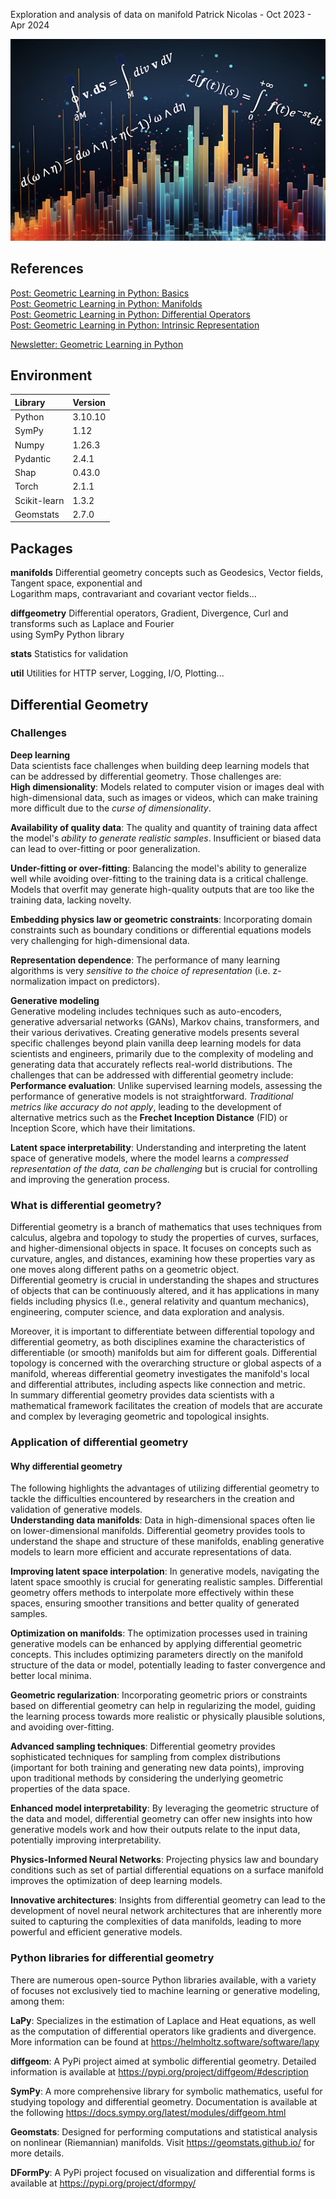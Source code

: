 Exploration and analysis of data on manifold
Patrick Nicolas - Oct 2023 - Apr 2024

![Analysis of data on manifolds](images/Data_Exploration_Banner.png)


## References
[Post: Geometric Learning in Python: Basics](https://patricknicolas.blogspot.com/2024/03/geometric-learning-in-python-manifolds.html)     
[Post: Geometric Learning in Python: Manifolds](https://patricknicolas.blogspot.com/2024/03/geometric-learning-in-python-manifolds.html)    
[Post: Geometric Learning in Python: Differential Operators](https://patricknicolas.blogspot.com/2023/12/explore-differential-operators-in-python.html)     
[Post: Geometric Learning in Python: Intrinsic Representation](https://patricknicolas.blogspot.com/2024/03/geometric-learning-in-python-coordinates.html)     

[Newsletter: Geometric Learning in Python](https://www.linkedin.com/newsletters/geometric-learning-in-python-7175924072638263296/)     



## Environment
| Library      | Version |
|:-------------|:--------|
| Python       | 3.10.10 |
| SymPy        | 1.12    |
| Numpy        | 1.26.3  |
| Pydantic     | 2.4.1   |
| Shap         | 0.43.0  |
| Torch        | 2.1.1   |
| Scikit-learn | 1.3.2   |
 | Geomstats   | 2.7.0   |


## Packages
**manifolds** Differential geometry concepts such as Geodesics, Vector fields, Tangent space, exponential and     
              Logarithm maps, contravariant and covariant vector fields...  
     
**diffgeometry**  Differential operators, Gradient, Divergence, Curl and transforms such as Laplace and Fourier     
                  using SymPy Python library  
        
**stats** Statistics for validation      
     
**util**  Utilities for HTTP server, Logging, I/O, Plotting...  
     

## Differential Geometry

### Challenges 

**Deep learning**    
Data scientists face challenges when building deep learning models that can be addressed by differential geometry. Those challenges are:     
**High dimensionality**: Models related to computer vision or images deal with high-dimensional data, such as images or videos, which can make training more difficult due to the _curse of dimensionality_.    
     
**Availability of quality data**: The quality and quantity of training data affect the model's _ability to generate realistic samples_. Insufficient or biased data can lead to over-fitting or poor generalization.       
    
**Under-fitting or over-fitting**: Balancing the model's ability to generalize well while avoiding over-fitting to the training data is a critical challenge. Models that overfit may generate high-quality outputs that are too like the training data, lacking novelty.     
     
**Embedding physics law or geometric constraints**: Incorporating domain constraints such as boundary conditions or differential equations models very challenging for high-dimensional data.     
     
**Representation dependence**: The performance of many learning algorithms is very _sensitive to the choice of representation_ (i.e. z-normalization impact on predictors).      

**Generative modeling**    
Generative modeling includes techniques such as auto-encoders, generative adversarial networks (GANs), Markov chains, transformers, and their various derivatives.
Creating generative models presents several specific challenges beyond plain vanilla deep learning models for data scientists and engineers, primarily due to the complexity of modeling and generating data that accurately reflects real-world distributions. The challenges that can be addressed with differential geometry include:    
**Performance evaluation**: Unlike supervised learning models, assessing the performance of generative models is not straightforward. _Traditional metrics like accuracy do not apply_, leading to the development of alternative metrics such as the **Frechet Inception Distance** (FID) or Inception Score, which have their limitations.     
    
**Latent space interpretability**: Understanding and interpreting the latent space of generative models, where the model learns a _compressed representation of the data, can be challenging_ but is crucial for controlling and improving the generation process.    

### What is differential geometry?
Differential geometry is a branch of mathematics that uses techniques from calculus, algebra and topology to study the properties of curves, surfaces, and higher-dimensional objects in space. It focuses on concepts such as curvature, angles, and distances, examining how these properties vary as one moves along different paths on a geometric object.    
Differential geometry is crucial in understanding the shapes and structures of objects that can be continuously altered, and it has applications in many fields including physics (I.e., general relativity and quantum mechanics), engineering, computer science, and data exploration and analysis.     
    
Moreover, it is important to differentiate between differential topology and differential geometry, as both disciplines examine the characteristics of differentiable (or smooth) manifolds but aim for different goals. Differential topology is concerned with the overarching structure or global aspects of a manifold, whereas differential geometry investigates the manifold's local and differential attributes, including aspects like connection and metric.       
In summary differential geometry provides data scientists with a mathematical framework facilitates the creation of models that are accurate and complex by leveraging geometric and topological insights.    

### Application of differential geometry
#### Why differential geometry    
The following highlights the advantages of utilizing differential geometry to tackle the difficulties encountered by researchers in the creation and validation of generative models.    
**Understanding data manifolds**: Data in high-dimensional spaces often lie on lower-dimensional manifolds. Differential geometry provides tools to understand the shape and structure of these manifolds, enabling generative models to learn more efficient and accurate representations of data.      
     
**Improving latent space interpolation**: In generative models, navigating the latent space smoothly is crucial for generating realistic samples. Differential geometry offers methods to interpolate more effectively within these spaces, ensuring smoother transitions and better quality of generated samples.    
    
**Optimization on manifolds**: The optimization processes used in training generative models can be enhanced by applying differential geometric concepts. This includes optimizing parameters directly on the manifold structure of the data or model, potentially leading to faster convergence and better local minima.   
    
**Geometric regularization**: Incorporating geometric priors or constraints based on differential geometry can help in regularizing the model, guiding the learning process towards more realistic or physically plausible solutions, and avoiding over-fitting.      
    
**Advanced sampling techniques**: Differential geometry provides sophisticated techniques for sampling from complex distributions (important for both training and generating new data points), improving upon traditional methods by considering the underlying geometric properties of the data space.    
    
**Enhanced model interpretability**: By leveraging the geometric structure of the data and model, differential geometry can offer new insights into how generative models work and how their outputs relate to the input data, potentially improving interpretability.   
     
**Physics-Informed Neural Networks**:  Projecting physics law and boundary conditions such as set of partial differential equations on a surface manifold improves the optimization of deep learning models.   
     
**Innovative architectures**: Insights from differential geometry can lead to the development of novel neural network architectures that are inherently more suited to capturing the complexities of data manifolds, leading to more powerful and efficient generative models. 

### Python libraries for differential geometry
There are numerous open-source Python libraries available, with a variety of focuses not exclusively tied to machine learning or generative modeling, among them:   
    
**LaPy**: Specializes in the estimation of Laplace and Heat equations, as well as the computation of differential operators like gradients and divergence. More information can be found at  https://helmholtz.software/software/lapy   
    
**diffgeom**: A PyPi project aimed at symbolic differential geometry. Detailed information is available at  https://pypi.org/project/diffgeom/#description    
     
**SymPy**: A more comprehensive library for symbolic mathematics, useful for studying topology and differential geometry. Documentation is available at the following  https://docs.sympy.org/latest/modules/diffgeom.html    
    
**Geomstats**: Designed for performing computations and statistical analysis on nonlinear (Riemannian) manifolds. Visit https://geomstats.github.io/ for more details.     
    
**DFormPy**: A PyPi project focused on visualization and differential forms is available at https://pypi.org/project/dformpy/     




